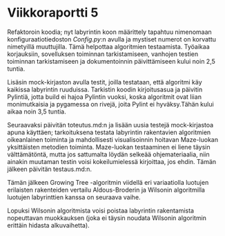 # Viikkoraportti 5
Refaktoroin koodia; nyt labyrintin koon määrittely tapahtuu nimenomaan konfiguraatiotiedoston _Config.py_:n avulla ja mystiset numerot on korvattu nimetyillä muuttujilla. Tämä helpottaa algoritmien testaamista. Työaikaa korjauksiin, sovelluksen toiminnan tarkistamiseen, vanhojen testien toiminnan tarkistamiseen ja dokumentoinnin päivittämiseen kului noin 2,5 tuntia.

Lisäsin mock-kirjaston avulla testit, joilla testataan, että algoritmi käy kaikissa labyrintin ruuduissa. Tarkistin koodin kirjoitusasua ja päivitin Pylintiä, jotta build ei hajoa Pylintin vuoksi, koska algoritmit ovat liian monimutkaisia ja pygamessa on rivejä, joita Pylint ei hyväksy.Tähän kului aikaa noin 3,5 tuntia.

Seuraavaksi päivitän toteutus.md:n ja lisään uusia testejä mock-kirjastoa apuna käyttäen; tarkoituksena testata labyrintin rakentavien algoritmien oikeanlainen toiminta ja mahdollisesti visualisoinnin hoitavan Maze-luokan yksittäisten metodien toiminta. Maze-luokan testaaminen ei liene täysin välttämätöntä, mutta jos sattumalta löydän selkeää ohjemateriaalia, niin ainakin muutaman testin voisi kokeilumielessä kirjoittaa, jos ehdin. Tämän jälkeen päivitän testaus.md:n.

Tämän jälkeen Growing Tree -algoritmin viidellä eri variaatiolla luotujen erilaisten rakenteiden vertailu Aldous-Broderin ja Wilsonin algoritmilla luotujen labyrinttien kanssa on seuraava vaihe.

Lopuksi Wilsonin algoritmista voisi poistaa labyrintin rakentamista nopeuttavan muokkauksen (joka ei täysin noudata Wilsonin algoritmin erittäin hidasta alkuvaihetta).
